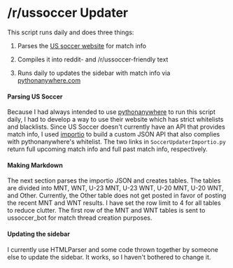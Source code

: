 # /r/ussoccer Updater

This script runs daily and does three things:

1. Parses the [US soccer website](https://www.ussoccer.com/schedule-tickets) for match info

2. Compiles it into reddit- and /r/ussoccer-friendly text

3. Runs daily to updates the sidebar with match info via [pythonanywhere.com](https://wwpythonanywhere.com)


#### Parsing US Soccer

Because I had always intended to use [pythonanywhere](https://wwpythonanywhere.com) to run this script daily, I had to develop a way to use their website which has strict whitelists and blacklists. Since US Soccer doesn't currently have an API that provides match info, I used [importio](https://www.import.io/) to build a custom JSON API that also complies with pythonanywhere's whitelist. The two links in `SoccerUpdaterImportio.py` return full upcoming match info and full past match info, respectively. 

#### Making Markdown

The next section parses the importio JSON and creates tables. The tables are divided into MNT, WNT, U-23 MNT, U-23 WNT, U-20 MNT, U-20 WNT, and Other. Currently, the Other table does not get posted in favor of posting the recent MNT and WNT results. I have set the row limit to 4 for all tables to reduce clutter. The first row of the MNT and WNT tables is sent to ussoccer_bot for match thread creation purposes.

#### Updating the sidebar

I currently use HTMLParser and some code thrown together by someone else to update the sidebar. It works, so I haven't bothered to change it.
